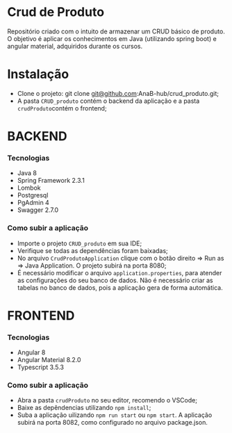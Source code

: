 # Crud de Produto
Repositório criado com o intuito de armazenar um CRUD básico de produto. O objetivo é aplicar os conhecimentos em Java (utilizando spring boot) e angular material, adquiridos durante os cursos.

# Instalação
* Clone o projeto: git clone git@github.com:AnaB-hub/crud_produto.git;
* A pasta `CRUD_produto` contém o backend da aplicação e a pasta `crudProduto`contém o frontend;

# BACKEND

### Tecnologias
* Java 8
* Spring Framework 2.3.1
* Lombok
* Postgresql
* PgAdmin 4
* Swagger 2.7.0

### Como subir a aplicação
* Importe o projeto `CRUD_produto` em sua IDE;
* Verifique se todas as dependências foram baixadas;
* No arquivo `CrudProdutoApplication` clique com o botão direito => Run as => Java Application. O projeto subirá na porta 8080;
* É necessário modificar o arquivo `application.properties`, para atender as configurações do seu banco de dados. Não é necessário criar as tabelas no banco de dados, pois a aplicação gera de forma automática.

# FRONTEND

### Tecnologias
* Angular 8
* Angular Material 8.2.0
* Typescript 3.5.3

### Como subir a aplicação
* Abra a pasta `crudProduto` no seu editor, recomendo o VSCode;
* Baixe as depêndencias utilizando `npm install`;
* Suba a aplicação uilizando `npm run start` ou `npm start`. A aplicação subirá na porta 8082, como configurado no arquivo package.json.
